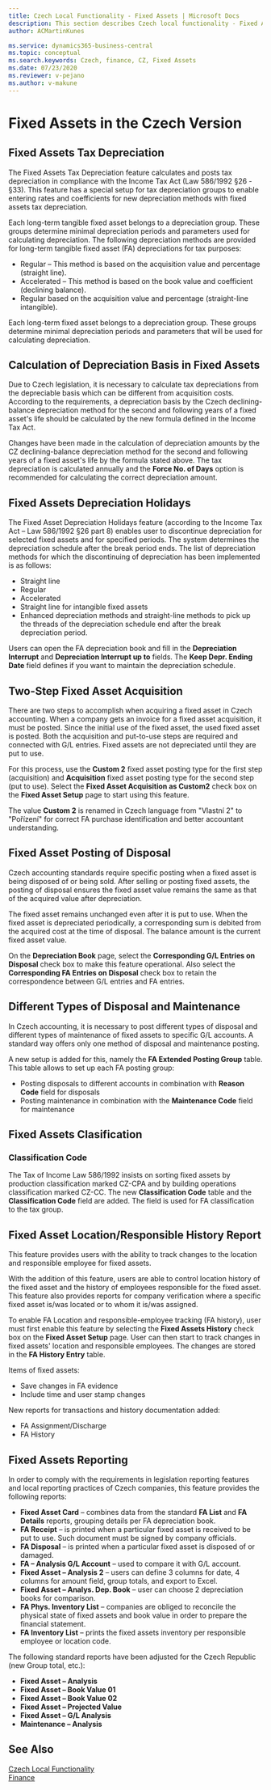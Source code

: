 ```yaml
---
title: Czech Local Functionality - Fixed Assets | Microsoft Docs
description: This section describes Czech local functionality - Fixed Assets
author: ACMartinKunes

ms.service: dynamics365-business-central
ms.topic: conceptual
ms.search.keywords: Czech, finance, CZ, Fixed Assets
ms.date: 07/23/2020
ms.reviewer: v-pejano
ms.author: v-makune
---
```


# Fixed Assets in the Czech Version

## Fixed Assets Tax Depreciation

The Fixed Assets Tax Depreciation feature calculates and posts tax depreciation in compliance with the Income Tax Act (Law 586/1992 §26 - §33). This feature has a special setup for tax depreciation groups to enable entering rates and coefficients for new depreciation methods with fixed assets tax depreciation.

Each long-term tangible fixed asset belongs to a depreciation group. These groups determine minimal depreciation periods and parameters used for calculating depreciation. The following depreciation methods are provided for long-term tangible fixed asset (FA) depreciations for tax purposes:

- Regular – This method is based on the acquisition value and percentage (straight line).
- Accelerated – This method is based on the book value and coefficient (declining balance).
- Regular based on the acquisition value and percentage (straight-line intangible).

Each long-term fixed asset belongs to a depreciation group. These groups determine minimal depreciation periods and parameters that will be used for calculating depreciation.

## Calculation of Depreciation Basis in Fixed Assets

Due to Czech legislation, it is necessary to calculate tax depreciations from the depreciable basis which can be different from acquisition costs. According to the requirements, a depreciation basis by the Czech declining-balance depreciation method for the second and following years of a fixed asset's life should be calculated by the new formula defined in the Income Tax Act.

Changes have been made in the calculation of depreciation amounts by the CZ declining-balance depreciation method for the second and following years of a fixed asset's life by the formula stated above. The tax depreciation is calculated annually and the **Force No. of Days** option is recommended for calculating the correct depreciation amount.

## Fixed Assets Depreciation Holidays

The Fixed Asset Depreciation Holidays feature (according to the Income Tax Act – Law 586/1992 §26 part 8) enables user to discontinue depreciation for selected fixed assets and for specified periods. The system determines the depreciation schedule after the break period ends.
The list of depreciation methods for which the discontinuing of depreciation has been implemented is as follows:

- Straight line
- Regular
- Accelerated
- Straight line for intangible fixed assets
- Enhanced depreciation methods and straight-line methods to pick up the threads of the depreciation schedule end after the break depreciation period.  

Users can open the FA depreciation book and fill in the **Depreciation Interrupt** and **Depreciation Interrupt up to** fields. The **Keep Depr. Ending Date** field defines if you want to maintain the depreciation schedule.

## Two-Step Fixed Asset Acquisition

There are two steps to accomplish when acquiring a fixed asset in Czech accounting. When a company gets an invoice for a fixed asset acquisition, it must be posted. Since the initial use of the fixed asset, the used fixed asset is posted. Both the acquisition and put-to-use steps are required and connected with G/L entries. Fixed assets are not depreciated until they are put to use.

For this process, use the **Custom 2** fixed asset posting type for the first step (acquisition) and **Acquisition** fixed asset posting type for the second step (put to use). Select the **Fixed Asset Acquisition as Custom2** check box on the **Fixed Asset Setup** page to start using this feature.

The value **Custom 2** is renamed in Czech language from "Vlastní 2" to "Pořízení" for correct FA purchase identification and better accountant understanding.

## Fixed Asset Posting of Disposal

Czech accounting standards require specific posting when a fixed asset is being disposed of or being sold. After selling or posting fixed assets, the posting of disposal ensures the fixed asset value remains the same as that of the acquired value after depreciation.

The fixed asset remains unchanged even after it is put to use. When the fixed asset is depreciated periodically, a corresponding sum is debited from the acquired cost at the time of disposal. The balance amount is the current fixed asset value.

On the **Depreciation Book** page, select the **Corresponding G/L Entries on Disposal** check box to make this feature operational. Also select the **Corresponding FA Entries on Disposal** check box to retain the correspondence between G/L entries and FA entries.  

## Different Types of Disposal and Maintenance

In Czech accounting, it is necessary to post different types of disposal and different types of maintenance of fixed assets to specific G/L accounts. A standard way offers only one method of disposal and maintenance posting.

A new setup is added for this, namely the **FA Extended Posting Group** table. This table allows to set up each FA posting group:

- Posting disposals to different accounts in combination with **Reason Code** field for disposals
- Posting maintenance in combination with the **Maintenance Code** field for maintenance

## Fixed Assets Clasification

### Classification Code

The Tax of Income Law 586/1992 insists on sorting fixed assets by production classification marked CZ-CPA and by building operations classification marked CZ-CC. The new **Classification Code** table and the **Classification Code** field are added. The field is used for FA classification to the tax group.

## Fixed Asset Location/Responsible History Report

This feature provides users with the ability to track changes to the location and responsible employee for fixed assets.

With the addition of this feature, users are able to control location history of the fixed asset and the history of employees responsible for the fixed asset.
This feature also provides reports for company verification where a specific fixed asset is/was located or to whom it is/was assigned.

To enable FA Location and responsible-employee tracking (FA history), user must first enable this feature by selecting the **Fixed Assets History** check box on the **Fixed Asset Setup** page. User can then start to track changes in fixed assets' location and responsible employees. The changes are stored in the **FA History Entry** table.

Items of fixed assets:
- Save changes in FA evidence
- Include time and user stamp changes

New reports for transactions and history documentation added:
- FA Assignment/Discharge
- FA History

## Fixed Assets Reporting

In order to comply with the requirements in legislation reporting features and local reporting practices of Czech companies, this feature provides the following reports:

- **Fixed Asset Card** – combines data from the standard **FA List** and **FA Details** reports, grouping details per FA depreciation book.
- **FA Receipt** – is printed when a particular fixed asset is received to be put to use. Such document must be signed by company officials.
- **FA Disposal** – is printed when a particular fixed asset is disposed of or damaged.
- **FA – Analysis G/L Account** – used to compare it with G/L account.
- **Fixed Asset – Analysis 2** – users can define 3 columns for date, 4 columns for amount field, group totals, and export to Excel.
- **Fixed Asset – Analys. Dep. Book** – user can choose 2 depreciation books for comparison.
- **FA Phys. Inventory List** – companies are obliged to reconcile the physical state of fixed assets and book value in order to prepare the financial statement.  
- **FA Inventory List** – prints the fixed assets inventory per responsible employee or location code.

The following standard reports have been adjusted for the Czech Republic (new Group total, etc.):
- **Fixed Asset – Analysis**
- **Fixed Asset – Book Value 01**
- **Fixed Asset – Book Value 02**
- **Fixed Asset – Projected Value**
- **Fixed Asset – G/L Analysis**
- **Maintenance – Analysis**

## See Also

[Czech Local Functionality](czech-local-functionality.md)  
[Finance](finance.md)  
